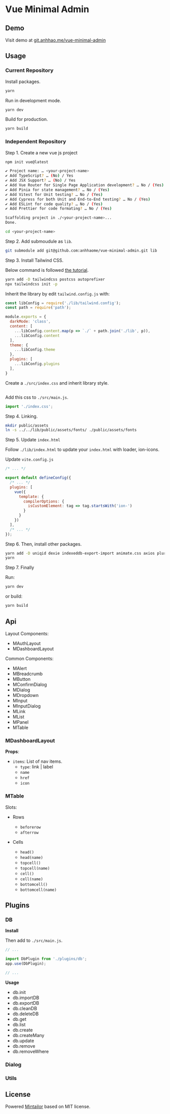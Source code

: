 # Vue Minimal Admin

## Demo

Visit demo at [git.anhhao.me/vue-minimal-admin](https://git.anhhao.me/vue-minimal-admin/)

## Usage

### Current Repository

Install packages.

```bash
yarn
```

Run in development mode.

```bash
yarn dev
```

Build for production.

```bash
yarn build
```

### Independent Repository

Step 1. Create a new vue js project

```bash
npm init vue@latest
```

```bash
✔ Project name: … <your-project-name>
✔ Add TypeScript? … (No) / Yes
✔ Add JSX Support? … (No) / Yes
✔ Add Vue Router for Single Page Application development? … No / (Yes)
✔ Add Pinia for state management? … No / (Yes)
✔ Add Vitest for Unit testing? … No / (Yes)
✔ Add Cypress for both Unit and End-to-End testing? … No / (Yes)
✔ Add ESLint for code quality? … No / (Yes)
✔ Add Prettier for code formating? … No / (Yes)

Scaffolding project in ./<your-project-name>...
Done.
```

```bash
cd <your-project-name>
```

Step 2. Add submoudule as `lib`.

```bash
git submodule add git@github.com:anhhaome/vue-minimal-admin.git lib
```

Step 3. Install Tailwind CSS.

Below command is followed [the tutorial](https://tailwindcss.com/docs/guides/vite).

```bash 
yarn add -D tailwindcss postcss autoprefixer
npx tailwindcss init -p
```

Inherit the library by edit `tailwind.config.js` with:

```js
const libConfig = require('./lib/tailwind.config');
const path = require('path');

module.exports = {
  darkMode: 'class',
  content: [
    ...libConfig.content.map(p => `./` + path.join('./lib', p)),
    ...libConfig.content
  ],
  theme: {
    ...libConfig.theme
  },
  plugins: [
    ...libConfig.plugins
  ],
}
```

Create a `./src/index.css` and inherit library style.

```css
```

Add this css to `./src/main.js`.

```js
import './index.css';
```

Step 4. Linking.

```bash
mkdir public/assets
ln -s ../../lib/public/assets/fonts/ ./public/assets/fonts
```

Step 5. Update `index.html`

Follow `./lib/index.html` to update your `index.html` with loader, ion-icons.

Update `vite.config.js`

```js
/* ... */

export default defineConfig({
  /* ... */
  plugins: [
    vue({
      template: {
        compilerOptions: {
          isCustomElement: tag => tag.startsWith('ion-')
        }
      }
    })
  ],
  /* ... */
});

```

Step 6. Then, install other packages.

```bash
yarn add -D uniqid dexie indexeddb-export-import animate.css axios pluralize sass-loader sass @vueup/vue-quill@beta
yarn
```

Step 7. Finally

Run:

```bash
yarn dev
```

or build:

```bash
yarn build
```

## Api

Layout Components:

- MAuthLayout
- MDashboardLayout

Common Components:

- MAlert
- MBreadcrumb
- MButton
- MConfirmDialog
- MDialog
- MDropdown
- MInput
- MInputDialog
- MLink
- MList
- MPanel
- MTable

### MDashboardLayout

**Props**:

- `items`: List of nav items.
  - `type`: link | label
  - `name`
  - `href`
  - `icon`

### MTable

Slots:

- Rows
  - `beforerow`
  - `afterrow`

- Cells
  - `head()`
  - `head(name)`
  - `topcell()`
  - `topcell(name)`
  - `cell()`
  - `cell(name)`
  - `bottomcell()`
  - `bottomcell(name)`

## Plugins

### DB

**Install**

Then add to `./src/main.js`.

```js
// ...

import DbPlugin from './plugins/db';
app.use(DbPlugin);

// ...
```

**Usage**

- db.init
- db.importDB
- db.exportDB
- db.cleanDB
- db.deleteDB
- db.get
- db.list
- db.create
- db.createMany
- db.update
- db.remove
- db.removeWhere

### Dialog

### Utils

## License

Powered [Mintailor](https://github.com/anhhaome/mintailor) based on MIT license.

